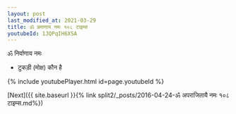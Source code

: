 ```yaml
---
layout: post
last_modified_at: 2021-03-29
title: ॐ प्रमाणाय नमः १०८ टाइम्स
youtubeId: 1JQPqIH6XSA
---
```

 
 
 ॐ निर्वाणाय नमः  
 
 -  टुकड़ी (मोक्ष) कौन है 
 
  
 
  
 
 
 
 
 
 


{% include youtubePlayer.html id=page.youtubeId %}
 
[Next]({{ site.baseurl }}{% link  split2/_posts/2016-04-24-ॐ अपराजितायै नमः १०८ टाइम्स.md%})
 
